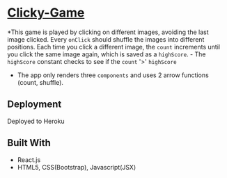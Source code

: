 # [Clicky-Game](https://clicky-gameeeee.herokuapp.com/)

*This game is played by clicking on different images, avoiding the last image clicked. Every `onClick` should shuffle the images into different positions. Each time you click a different image, the `count` increments until you click the same image again, which is saved as a `highScore`.
    - The `highScore` constant checks to see if the `count` '>' `highScore`

* The app only renders three `components` and uses 2 arrow functions (count, shuffle).

## Deployment

Deployed to Heroku

## Built With

* React.js
* HTML5, CSS(Bootstrap), Javascript(JSX)
